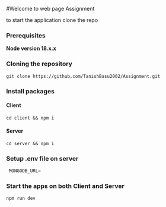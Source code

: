 #Welcome to web page Assignment

to start the application clone the repo
### Prerequisites

**Node version 18.x.x**

### Cloning the repository

```shell
git clone https://github.com/TanishBasu2002/Assignment.git
```

### Install packages
#### Client
```shell
cd client && npm i
```
#### Server
```shell
cd server && npm i
```

### Setup .env file on server

```js
 MONGODB_URL=
```

### Start the apps on both Client and Server

```shell
npm run dev
```
